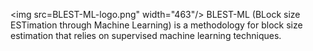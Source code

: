 <img src=BLEST-ML-logo.png" width="463"/>
BLEST-ML (BLock size ESTimation through Machine Learning) is a methodology for block size estimation that relies on supervised machine learning techniques.
